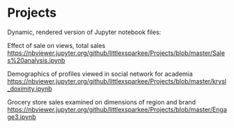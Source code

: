 # Projects

Dynamic, rendered version of Jupyter notebook files:

Effect of sale on views, total sales
https://nbviewer.jupyter.org/github/littlexsparkee/Projects/blob/master/Sales%20analysis.ipynb

Demographics of profiles viewed in social network for academia
https://nbviewer.jupyter.org/github/littlexsparkee/Projects/blob/master/krysl_doximity.ipynb

Grocery store sales examined on dimensions of region and brand
https://nbviewer.jupyter.org/github/littlexsparkee/Projects/blob/master/Engage3.ipynb
